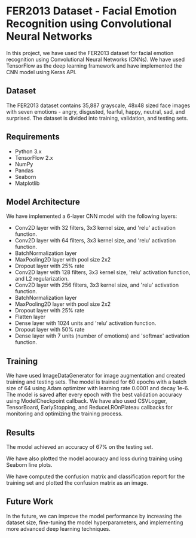 # FER2013 Dataset - Facial Emotion Recognition using Convolutional Neural Networks

In this project, we have used the FER2013 dataset for facial emotion recognition using Convolutional Neural Networks (CNNs). We have used TensorFlow as the deep learning framework and have implemented the CNN model using Keras API.

## Dataset

The FER2013 dataset contains 35,887 grayscale, 48x48 sized face images with seven emotions - angry, disgusted, fearful, happy, neutral, sad, and surprised. The dataset is divided into training, validation, and testing sets.

## Requirements

* Python 3.x
* TensorFlow 2.x
* NumPy
* Pandas
* Seaborn
* Matplotlib

## Model Architecture

We have implemented a 6-layer CNN model with the following layers:
* Conv2D layer with 32 filters, 3x3 kernel size, and 'relu' activation function.
* Conv2D layer with 64 filters, 3x3 kernel size, and 'relu' activation function.
* BatchNormalization layer
* MaxPooling2D layer with pool size 2x2
* Dropout layer with 25% rate
* Conv2D layer with 128 filters, 3x3 kernel size, 'relu' activation function, and L2 regularization.
* Conv2D layer with 256 filters, 3x3 kernel size, and 'relu' activation function.
* BatchNormalization layer
* MaxPooling2D layer with pool size 2x2
* Dropout layer with 25% rate
* Flatten layer
* Dense layer with 1024 units and 'relu' activation function.
* Dropout layer with 50% rate
* Dense layer with 7 units (number of emotions) and 'softmax' activation function.

## Training

We have used ImageDataGenerator for image augmentation and created training and testing sets. The model is trained for 60 epochs with a batch size of 64 using Adam optimizer with learning rate 0.0001 and decay 1e-6. The model is saved after every epoch with the best validation accuracy using ModelCheckpoint callback. We have also used CSVLogger, TensorBoard, EarlyStopping, and ReduceLROnPlateau callbacks for monitoring and optimizing the training process.

## Results

The model achieved an accuracy of 67% on the testing set.

We have also plotted the model accuracy and loss during training using Seaborn line plots.

We have computed the confusion matrix and classification report for the training set and plotted the confusion matrix as an image.

## Future Work

In the future, we can improve the model performance by increasing the dataset size, fine-tuning the model hyperparameters, and implementing more advanced deep learning techniques.
